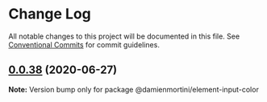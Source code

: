 # Change Log

All notable changes to this project will be documented in this file.
See [Conventional Commits](https://conventionalcommits.org) for commit guidelines.

## [0.0.38](https://github.com/damienmortini/lib/compare/@damienmortini/element-input-color@0.0.37...@damienmortini/element-input-color@0.0.38) (2020-06-27)

**Note:** Version bump only for package @damienmortini/element-input-color
